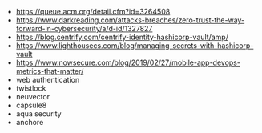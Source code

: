 - https://queue.acm.org/detail.cfm?id=3264508
- https://www.darkreading.com/attacks-breaches/zero-trust-the-way-forward-in-cybersecurity/a/d-id/1327827
- https://blog.centrify.com/centrify-identity-hashicorp-vault/amp/
- https://www.lighthousecs.com/blog/managing-secrets-with-hashicorp-vault
- https://www.nowsecure.com/blog/2019/02/27/mobile-app-devops-metrics-that-matter/
- web authentication
- twistlock
- neuvector
- capsule8
- aqua security
- anchore
